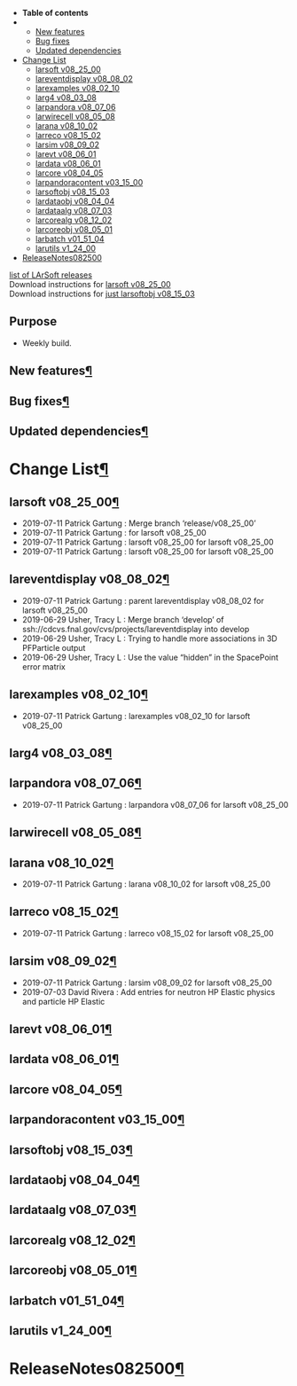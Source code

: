 -   **Table of contents**
-   -   [New features](#New-features)
    -   [Bug fixes](#Bug-fixes)
    -   [Updated dependencies](#Updated-dependencies)
-   [Change List](#Change-List)
    -   [larsoft v08\_25\_00](#larsoft-v08_25_00)
    -   [lareventdisplay v08\_08\_02](#lareventdisplay-v08_08_02)
    -   [larexamples v08\_02\_10](#larexamples-v08_02_10)
    -   [larg4 v08\_03\_08](#larg4-v08_03_08)
    -   [larpandora v08\_07\_06](#larpandora-v08_07_06)
    -   [larwirecell v08\_05\_08](#larwirecell-v08_05_08)
    -   [larana v08\_10\_02](#larana-v08_10_02)
    -   [larreco v08\_15\_02](#larreco-v08_15_02)
    -   [larsim v08\_09\_02](#larsim-v08_09_02)
    -   [larevt v08\_06\_01](#larevt-v08_06_01)
    -   [lardata v08\_06\_01](#lardata-v08_06_01)
    -   [larcore v08\_04\_05](#larcore-v08_04_05)
    -   [larpandoracontent v03\_15\_00](#larpandoracontent-v03_15_00)
    -   [larsoftobj v08\_15\_03](#larsoftobj-v08_15_03)
    -   [lardataobj v08\_04\_04](#lardataobj-v08_04_04)
    -   [lardataalg v08\_07\_03](#lardataalg-v08_07_03)
    -   [larcorealg v08\_12\_02](#larcorealg-v08_12_02)
    -   [larcoreobj v08\_05\_01](#larcoreobj-v08_05_01)
    -   [larbatch v01\_51\_04](#larbatch-v01_51_04)
    -   [larutils v1\_24\_00](#larutils-v1_24_00)
-   [ReleaseNotes082500](#ReleaseNotes082500)

[list of LArSoft releases](LArSoft_release_list)\
Download instructions for [larsoft v08\_25\_00](http://scisoft.fnal.gov/scisoft/bundles/larsoft/v08_25_00/larsoft-v08_25_00.html)\
Download instructions for [just larsoftobj v08\_15\_03](http://scisoft.fnal.gov/scisoft/bundles/larsoftobj/v08_15_03/larsoftobj-v08_15_03.html)

Purpose
-------

-   Weekly build.

New features[¶](#New-features)
------------------------------


Bug fixes[¶](#Bug-fixes)
------------------------


Updated dependencies[¶](#Updated-dependencies)
----------------------------------------------


Change List[¶](#Change-List)
============================


larsoft v08\_25\_00[¶](#larsoft-v08_25_00)
------------------------------------------

-   2019-07-11 Patrick Gartung : Merge branch ‘release/v08\_25\_00’
-   2019-07-11 Patrick Gartung : for larsoft v08\_25\_00
-   2019-07-11 Patrick Gartung : larsoft v08\_25\_00 for larsoft v08\_25\_00
-   2019-07-11 Patrick Gartung : larsoft v08\_25\_00 for larsoft v08\_25\_00


lareventdisplay v08\_08\_02[¶](#lareventdisplay-v08_08_02)
----------------------------------------------------------

-   2019-07-11 Patrick Gartung : parent lareventdisplay v08\_08\_02 for larsoft v08\_25\_00
-   2019-06-29 Usher, Tracy L : Merge branch ‘develop’ of ssh://cdcvs.fnal.gov/cvs/projects/lareventdisplay into develop
-   2019-06-29 Usher, Tracy L : Trying to handle more associations in 3D PFParticle output
-   2019-06-29 Usher, Tracy L : Use the value “hidden” in the SpacePoint error matrix


larexamples v08\_02\_10[¶](#larexamples-v08_02_10)
--------------------------------------------------

-   2019-07-11 Patrick Gartung : larexamples v08\_02\_10 for larsoft v08\_25\_00


larg4 v08\_03\_08[¶](#larg4-v08_03_08)
--------------------------------------


larpandora v08\_07\_06[¶](#larpandora-v08_07_06)
------------------------------------------------

-   2019-07-11 Patrick Gartung : larpandora v08\_07\_06 for larsoft v08\_25\_00


larwirecell v08\_05\_08[¶](#larwirecell-v08_05_08)
--------------------------------------------------


larana v08\_10\_02[¶](#larana-v08_10_02)
----------------------------------------

-   2019-07-11 Patrick Gartung : larana v08\_10\_02 for larsoft v08\_25\_00


larreco v08\_15\_02[¶](#larreco-v08_15_02)
------------------------------------------

-   2019-07-11 Patrick Gartung : larreco v08\_15\_02 for larsoft v08\_25\_00


larsim v08\_09\_02[¶](#larsim-v08_09_02)
----------------------------------------

-   2019-07-11 Patrick Gartung : larsim v08\_09\_02 for larsoft v08\_25\_00
-   2019-07-03 David Rivera : Add entries for neutron HP Elastic physics and particle HP Elastic


larevt v08\_06\_01[¶](#larevt-v08_06_01)
----------------------------------------


lardata v08\_06\_01[¶](#lardata-v08_06_01)
------------------------------------------


larcore v08\_04\_05[¶](#larcore-v08_04_05)
------------------------------------------


larpandoracontent v03\_15\_00[¶](#larpandoracontent-v03_15_00)
--------------------------------------------------------------


larsoftobj v08\_15\_03[¶](#larsoftobj-v08_15_03)
------------------------------------------------


lardataobj v08\_04\_04[¶](#lardataobj-v08_04_04)
------------------------------------------------


lardataalg v08\_07\_03[¶](#lardataalg-v08_07_03)
------------------------------------------------


larcorealg v08\_12\_02[¶](#larcorealg-v08_12_02)
------------------------------------------------


larcoreobj v08\_05\_01[¶](#larcoreobj-v08_05_01)
------------------------------------------------


larbatch v01\_51\_04[¶](#larbatch-v01_51_04)
--------------------------------------------


larutils v1\_24\_00[¶](#larutils-v1_24_00)
------------------------------------------


ReleaseNotes082500[¶](#ReleaseNotes082500)
==========================================
